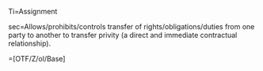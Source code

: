 Ti=Assignment

sec=Allows/prohibits/controls transfer of rights/obligations/duties from one party to another to transfer privity (a direct and immediate contractual relationship).

=[OTF/Z/ol/Base]
